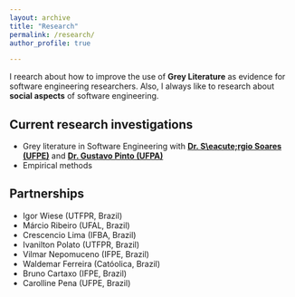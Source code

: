 ```yaml
---
layout: archive
title: "Research"
permalink: /research/
author_profile: true

---
```


I reearch about how to improve the use of **Grey Literature** as evidence for software engineering researchers. Also, I always like to research about **social aspects** of software engineering.

## Current research investigations
* Grey literature in Software Engineering with [**Dr. S\eacute;rgio Soares (UFPE)**](https://www.cin.ufpe.br/~scbs/) and [**Dr. Gustavo Pinto (UFPA)**](www.gustavopinto.org)
* Empirical methods 


## Partnerships
* Igor Wiese (UTFPR, Brazil)
* M&aacute;rcio Ribeiro (UFAL, Brazil)
* Crescencio Lima (IFBA, Brazil)
* Ivanilton Polato (UTFPR, Brazil)
* Vilmar Nepomuceno (IFPE, Brazil)
* Waldemar Ferreira (Cat&oacute;olica, Brazil)
* Bruno Cartaxo (IFPE, Brazil)
* Carolline Pena (UFPE, Brazil)